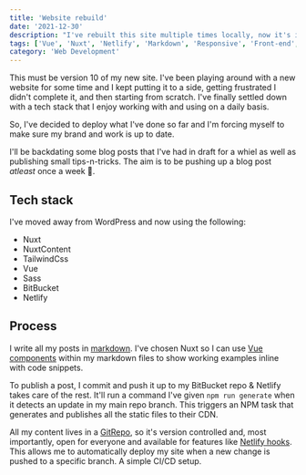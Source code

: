 ```yaml
---
title: 'Website rebuild'
date: '2021-12-30'
description: "I've rebuilt this site multiple times locally, now it's in production. Here's what I've changed"
tags: ['Vue', 'Nuxt', 'Netlify', 'Markdown', 'Responsive', 'Front-end', 'CSS', 'HTML', 'JS']
category: 'Web Development'
---
```


This must be version 10 of my new site. I've been playing around with a new website for some time and I kept
putting it to a side, getting frustrated I didn't complete it, and then starting from scratch. I've finally settled down with a tech stack that I enjoy working with and using on a daily basis.

So, I've decided to deploy what I've done so far and I'm forcing myself to make sure my brand and work is up to date.

I'll be backdating some blog posts that I've had in draft for a whiel as well as publishing small tips-n-tricks. The aim is to be pushing up a blog post _atleast_ once a week 📝.

## Tech stack
I've moved away from WordPress and now using the following:

- Nuxt
- NuxtContent
- TailwindCss
- Vue
- Sass
- BitBucket
- Netlify

## Process
I write all my posts in [markdown](https://www.markdownguide.org). I've chosen Nuxt so I can use [Vue components](https://vuejs.org/v2/guide/components.html) within my markdown files to show working examples inline with code snippets.

To publish a post, I commit and push it up to my BitBucket repo & Netlify takes care of the rest. It'll run a command I've given `npm run generate` when it detects an update in my main repo branch. This triggers an NPM task that generates and publishes all the static files to their CDN.

All my content lives in a [GitRepo](https://bitbucket.org/KamBanwait/scriptedpixelsrebuild/src/master/), so it's version controlled and, most importantly, open for everyone and available for features like [Netlify hooks](https://docs.netlify.com/configure-builds/build-hooks/). This allows me to automatically deploy my site when a new change is pushed to a specific branch. A simple CI/CD setup.
